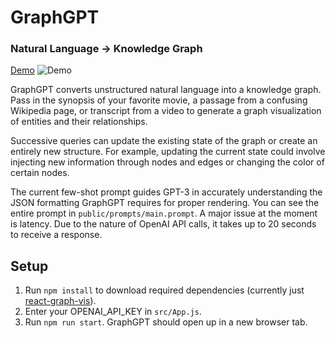 # GraphGPT
### Natural Language → Knowledge Graph

[Demo](https://venukalam.github.io/TemplateGPT)
![Demo](https://venukalam.github.io/TemplateGPT)

GraphGPT converts unstructured natural language into a knowledge graph. Pass in the synopsis of your favorite movie, a passage from a confusing Wikipedia page, or transcript from a video to generate a graph visualization of entities and their relationships. 

Successive queries can update the existing state of the graph or create an entirely new structure. For example, updating the current state could involve injecting new information through nodes and edges or changing the color of certain nodes.

The current few-shot prompt guides GPT-3 in accurately understanding the JSON formatting GraphGPT requires for proper rendering. You can see the entire prompt in `public/prompts/main.prompt`. A major issue at the moment is latency. Due to the nature of OpenAI API calls, it takes up to 20 seconds to receive a response.

## Setup

1. Run `npm install` to download required dependencies (currently just [react-graph-vis](https://github.com/crubier/react-graph-vis)).
2. Enter your OPENAI_API_KEY in `src/App.js`.
3. Run `npm run start`. GraphGPT should open up in a new browser tab.
